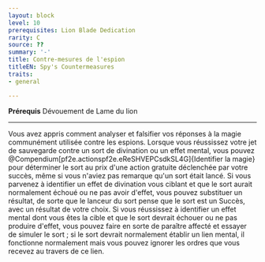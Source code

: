 ```yaml
---
layout: block
level: 10
prerequisites: Lion Blade Dedication
rarity: C
source: ??
summary: '-'
title: Contre-mesures de l'espion
titleEN: Spy's Countermeasures
traits:
- general

---
```


<p><span><strong>Prérequis</strong> Dévouement de Lame du lion<br></span></p>
<hr>
<p>Vous avez appris comment analyser et falsifier vos réponses à la magie communément utilisée contre les espions. Lorsque vous réussissez votre jet de sauvegarde contre un sort de divination ou un effet mental, vous pouvez @Compendium[pf2e.actionspf2e.eReSHVEPCsdkSL4G]{Identifier la magie} pour déterminer le sort au prix d'une action gratuite déclenchée par votre succès, même si vous n'aviez pas remarque qu'un sort était lancé. Si vous parvenez à identifier un effet de divination vous ciblant et que le sort aurait normalement échoué ou ne pas avoir d'effet, vous pouvez substituer un résultat, de sorte que le lanceur du sort pense que le sort est un Succès, avec un résultat de votre choix. Si vous réussissez à identifier un effet mental dont vous êtes la cible et que le sort devrait échouer ou ne pas produire d'effet, vous pouvez faire en sorte de paraître affecté et essayer de simuler le sort ; si le sort devrait normalement établir un lien mental, il fonctionne normalement mais vous pouvez ignorer les ordres que vous recevez au travers de ce lien.&nbsp;</p>